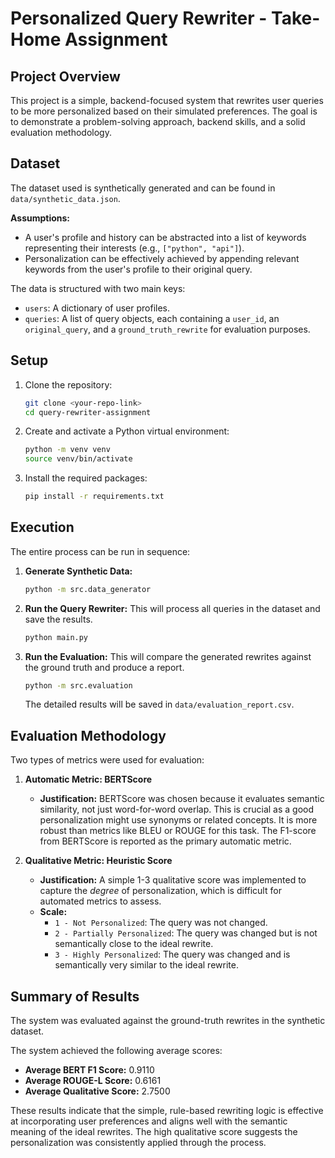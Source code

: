 # Personalized Query Rewriter - Take-Home Assignment

## Project Overview

This project is a simple, backend-focused system that rewrites user queries to be more personalized based on their simulated preferences. The goal is to demonstrate a problem-solving approach, backend skills, and a solid evaluation methodology.

## Dataset

The dataset used is synthetically generated and can be found in `data/synthetic_data.json`.

**Assumptions:**

- A user's profile and history can be abstracted into a list of keywords representing their interests (e.g., `["python", "api"]`).
- Personalization can be effectively achieved by appending relevant keywords from the user's profile to their original query.

The data is structured with two main keys:

- `users`: A dictionary of user profiles.
- `queries`: A list of query objects, each containing a `user_id`, an `original_query`, and a `ground_truth_rewrite` for evaluation purposes.

## Setup

1. Clone the repository:
   ```bash
   git clone <your-repo-link>
   cd query-rewriter-assignment
   ```
2. Create and activate a Python virtual environment:
   ```bash
   python -m venv venv
   source venv/bin/activate
   ```
3. Install the required packages:
   ```bash
   pip install -r requirements.txt
   ```

## Execution

The entire process can be run in sequence:

1. **Generate Synthetic Data:**

   ```bash
   python -m src.data_generator
   ```

2. **Run the Query Rewriter:** This will process all queries in the dataset and save the results.

   ```bash
   python main.py
   ```

3. **Run the Evaluation:** This will compare the generated rewrites against the ground truth and produce a report.

   ```bash
   python -m src.evaluation
   ```

   The detailed results will be saved in `data/evaluation_report.csv`.

## Evaluation Methodology

Two types of metrics were used for evaluation:

1. **Automatic Metric: BERTScore**

   - **Justification:** BERTScore was chosen because it evaluates semantic similarity, not just word-for-word overlap. This is crucial as a good personalization might use synonyms or related concepts. It is more robust than metrics like BLEU or ROUGE for this task. The F1-score from BERTScore is reported as the primary automatic metric.

2. **Qualitative Metric: Heuristic Score**

   - **Justification:** A simple 1-3 qualitative score was implemented to capture the _degree_ of personalization, which is difficult for automated metrics to assess.
   - **Scale:**
     - `1 - Not Personalized`: The query was not changed.
     - `2 - Partially Personalized`: The query was changed but is not semantically close to the ideal rewrite.
     - `3 - Highly Personalized`: The query was changed and is semantically very similar to the ideal rewrite.

## Summary of Results

The system was evaluated against the ground-truth rewrites in the synthetic dataset.

The system achieved the following average scores:

- **Average BERT F1 Score:** 0.9110
- **Average ROUGE-L Score:** 0.6161
- **Average Qualitative Score:** 2.7500

These results indicate that the simple, rule-based rewriting logic is effective at incorporating user preferences and aligns well with the semantic meaning of the ideal rewrites. The high qualitative score suggests the personalization was consistently applied through the process.
